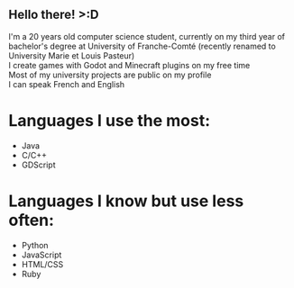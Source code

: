 ## Hello there! >:D

I'm a 20 years old computer science student, currently on my third year of bachelor's degree at University of Franche-Comté (recently renamed to University Marie et Louis Pasteur)  
I create games with Godot and Minecraft plugins on my free time  
Most of my university projects are public on my profile  
I can speak French and English  

# Languages I use the most:
- Java
- C/C++
- GDScript

# Languages I know but use less often:
- Python
- JavaScript
- HTML/CSS
- Ruby
